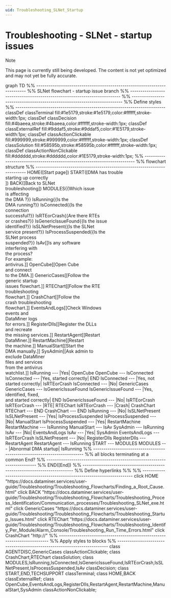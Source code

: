 ```yaml
---
uid: Troubleshooting_SLNet_Startup
---
```


# Troubleshooting - SLNet - startup issues

> [!NOTE]
> This page is currently still being developed. The content is not yet optimized and may not yet be fully accurate.

<div class="mermaid">
graph TD
%% -------------------------------------------------------------------------
%% SLNet flowchart - startup issue branch
%% -------------------------------------------------------------------------
%% -------------------------------------------------------------------------
%% Define styles
%% -------------------------------------------------------------------------
classDef classTerminal fill:#1e5179,stroke:#1e5179,color:#ffffff,stroke-width:1px;
classDef classDecision fill:#4baeea,stroke:#4baeea,color:#ffffff,stroke-width:1px;
classDef classExternalRef fill:#9ddaf5,stroke:#9ddaf5,color:#1E5179,stroke-width:1px;
classDef classActionClickable fill:#999999,stroke:#999999,color:#ffffff,stroke-width:1px;
classDef classSolution fill:#58595b,stroke:#58595b,color:#ffffff,stroke-width:1px;
classDef classActionNonClickable fill:#dddddd,stroke:#dddddd,color:#1E5179,stroke-width:1px;
%% -------------------------------------------------------------------------
%% flowchart structure
%% -------------------------------------------------------------------------
  HOME([Start page])
  START([DMA has trouble <br>starting up correctly<br/>])
  BACK([Back to SLNet <br>troubleshooting])
  MODULES{{Which issue <br> is affecting<br/> the DMA ?}}
    IsRunning{{Is the<br/>DMA running?}}
    IsConnected{{Is the<br/>connection <br>successful?}}
    IsRTEorCrash{{Are there RTEs <br>or crashes?}}
    IsGenericIssueFound{{Is the issue <br> identified?}}
    IsSLNetPresent{{Is the SLNet <br>service present?}}
    IsProcessSuspended{{Is the <br> SLNet process <br>suspended?}}
    IsAv[[Is any software <br>interfering with <br>the process?<br>For example: <br> antivirus.]]
    OpenCube[[Open Cube<br/>and connect<br/>to the DMA.]]
    GenericCases[[Follow the <br>generic startup <br>issues flowchart.]]
    RTEChart[[Follow the RTE <br/>troubleshooting <br>flowchart.]]
    CrashChart[[Follow the <br>crash troubleshooting <br>flowchart.]]
    EventsAndLogs[[Check Windows <br>events and <br>DataMiner logs <br>for errors.]]
    RegisterDlls[[Register the DLLs <br> and recreate <br> the missing services.]]
    RestartAgent[[Restart <br>DataMiner.]]
    RestartMachine[[Restart <br>the machine.]]
    ManualStart[[Start the <br>DMA manually.]]
    SysAdmin[[Ask admin to <br>exclude DataMiner <br>files and services <br>from the antivirus <br>watchlist.]]
    IsRunning --- |Yes| OpenCube
    OpenCube --- IsConnected
    IsConnected --- |Yes, started correctly| END
    IsConnected --- |Yes, not started correctly| IsRTEorCrash
    IsConnected --- |No| GenericCases
    GenericCases --- IsGenericIssueFound
    IsGenericIssueFound --- |Yes, identified, fixed, <br>and started correctly| END
    IsGenericIssueFound --- |No| IsRTEorCrash
    IsRTEorCrash --- |RTE| RTEChart
    IsRTEorCrash --- |Crash| CrashChart
    RTEChart --- END
    CrashChart --- END
    IsRunning --- |No| IsSLNetPresent
    IsSLNetPresent --- |Yes| IsProcessSuspended
    IsProcessSuspended --- |No| ManualStart
    IsProcessSuspended --- |Yes| RestartMachine
    RestartMachine --- IsRunning
    ManualStart --- IsAv
    SysAdmin --- IsRunning
    IsAv --- |No| EventsAndLogs
    IsAv --- |Yes| SysAdmin
    EventsAndLogs --- IsRTEorCrash
    IsSLNetPresent --- |No| RegisterDlls
    RegisterDlls --- RestartAgent
    RestartAgent --- IsRunning
  START --- MODULES
  MODULES --- |Abnormal DMA startup| IsRunning
%% -------------------------------------------------------------------------
%% all blocks terminating at a common End?
%% -------------------------------------------------------------------------
%%    END([End])
%% -------------------------------------------------------------------------
%% Define hyperlinks %%
%% -------------------------------------------------------------------------
 click HOME "https://docs.dataminer.services/user-guide/Troubleshooting/Troubleshooting_Flowcharts/Finding_a_Root_Cause.html"
 click BACK "https://docs.dataminer.services/user-guide/Troubleshooting/Troubleshooting_Flowcharts/Troubleshooting_Process_Identification/Communication_processes/Troubleshooting_SLNet_exe.html"
 click GenericCases "https://docs.dataminer.services/user-guide/Troubleshooting/Troubleshooting_Flowcharts/Troubleshooting_Startup_Issues.html"
 click RTEChart "https://docs.dataminer.services/user-guide/Troubleshooting/Troubleshooting_Flowcharts/Troubleshooting_Identify_Per_Module/Alarm_Console/Troubleshooting_Run_Time_Errors.html"
 click CrashChart "http://"
%% -------------------------------------------------------------------------
%% Apply styles to blocks
%% -------------------------------------------------------------------------
class AGENTDISC,GenericCases classActionClickable;
class CrashChart,RTEChart classSolution;
class MODULES,IsRunning,IsConnected,IsGenericIssueFound,IsRTEorCrash,IsSLNetPresent,IsProcessSuspended,IsAv classDecision;
class START,END,TECHSUPPORT classTerminal;
class HOME,BACK classExternalRef;
class OpenCube,EventsAndLogs,RegisterDlls,RestartAgent,RestartMachine,ManualStart,SysAdmin classActionNonClickable;
</div>

<!-- Comment: link to crash troubleshooting flowchart missing -->